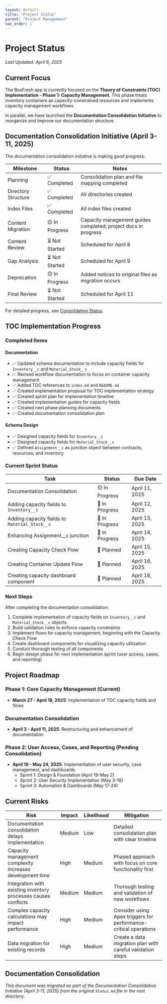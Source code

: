 ```yaml
---
layout: default
title: "Project Status"
parent: "Project Management"
nav_order: 1
---
```


# Project Status

*Last Updated: April 6, 2025*

## Current Focus

The BoxFresh app is currently focused on the **Theory of Constraints (TOC) Implementation - Phase 1: Capacity Management**. This phase treats inventory containers as capacity-constrained resources and implements capacity management workflows.

In parallel, we have launched the **Documentation Consolidation Initiative** to reorganize and improve our documentation structure.

## Documentation Consolidation Initiative (April 3-11, 2025)

The documentation consolidation initiative is making good progress:

| Milestone           | Status         | Notes                                                          |
| ------------------- | -------------- | -------------------------------------------------------------- |
| Planning            | ✅ Completed    | Consolidation plan and file mapping completed                  |
| Directory Structure | ✅ Completed    | All directories created                                        |
| Index Files         | ✅ Completed    | All index files created                                        |
| Content Migration   | 🟡 In Progress | Capacity management guides completed; project docs in progress |
| Content Review      | ⏳ Not Started  | Scheduled for April 8                                          |
| Gap Analysis        | ⏳ Not Started  | Scheduled for April 9                                          |
| Deprecation         | 🟡 In Progress | Added notices to original files as migration occurs            |
| Final Review        | ⏳ Not Started  | Scheduled for April 11                                         |

For detailed progress, see [Consolidation Status](consolidation-status.md).

## TOC Implementation Progress

### Completed Items

#### Documentation
- ✅ Updated schema documentation to include capacity fields for `Inventory__c` and `Material_Stock__c`
- ✅ Revised workflow documentation to focus on container capacity management
- ✅ Added TOC references to `index.md` and `README.md`
- ✅ Created implementation proposal for TOC implementation strategy
- ✅ Created sprint plan for implementation timeline
- ✅ Created implementation guides for capacity fields
- ✅ Created next phase planning documents
- ✅ Created documentation consolidation plan

#### Schema Design
- ✅ Designed capacity fields for `Inventory__c`
- ✅ Designed capacity fields for `Material_Stock__c`
- ✅ Defined `Assignment__c` as junction object between contracts, resources, and inventory

### Current Sprint Status

| Task | Status | Due Date |
|------|--------|----------|
| Documentation Consolidation | 🟡 In Progress | April 11, 2025 |
| Adding capacity fields to `Inventory__c` | 🔄 In Progress | April 12, 2025 |
| Adding capacity fields to `Material_Stock__c` | 🔄 In Progress | April 13, 2025 |
| Enhancing Assignment__c junction | 🔄 In Progress | April 14, 2025 |
| Creating Capacity Check Flow | 📅 Planned | April 15, 2025 |
| Creating Container Update Flow | 📅 Planned | April 16, 2025 |
| Creating capacity dashboard component | 📅 Planned | April 18, 2025 |

### Next Steps

After completing the documentation consolidation:

1. Complete implementation of capacity fields on `Inventory__c` and `Material_Stock__c` objects
2. Build validation rules to enforce capacity constraints
3. Implement flows for capacity management, beginning with the Capacity Check Flow
4. Create dashboard components for visualizing capacity utilization
5. Conduct thorough testing of all components
6. Begin design phase for next implementation sprint (user access, cases, and reporting)

## Project Roadmap

### Phase 1: Core Capacity Management (Current)
- **March 27 - April 18, 2025**: Implementation of TOC capacity fields and flows

### Documentation Consolidation
- **April 3 - April 11, 2025**: Restructuring and enhancement of documentation

### Phase 2: User Access, Cases, and Reporting (Pending Consolidation)
- **April 19 - May 24, 2025**: Implementation of user security, case management, and dashboards
  - Sprint 1: Design & Foundation (April 19-May 2)
  - Sprint 2: User Security Implementation (May 3-16)
  - Sprint 3: Automation & Dashboards (May 17-24)

## Current Risks

| Risk | Impact | Likelihood | Mitigation |
|------|--------|------------|------------|
| Documentation consolidation delays implementation | Medium | Low | Detailed consolidation plan with clear timeline |
| Capacity management complexity increases development time | High | Medium | Phased approach with focus on core functionality first |
| Integration with existing inventory processes causes conflicts | Medium | Medium | Thorough testing and validation of new workflows |
| Complex capacity calculations may impact performance | High | Medium | Consider using Apex triggers for performance-critical operations |
| Data migration for existing records | High | Medium | Create a data migration plan with careful validation steps |

## Documentation Consolidation

*This document was migrated as part of the Documentation Consolidation Initiative (April 3-11, 2025) from the original `Status.md` file in the root directory.* 